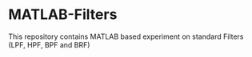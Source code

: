 # MATLAB-Filters
This repository contains MATLAB based experiment on standard Filters (LPF, HPF, BPF and BRF)
